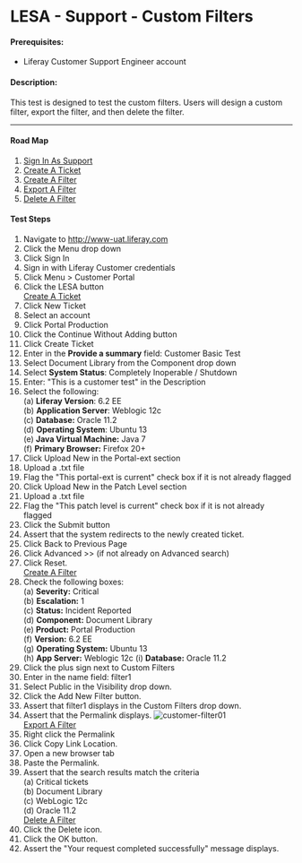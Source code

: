 LESA - Support - Custom Filters
===============================

#### Prerequisites: ####
* Liferay Customer Support Engineer account


#### Description: ####
This test is designed to test the custom filters. Users will design a custom filter, export the filter, and then delete the filter.

****

#### Road Map ####
1. [Sign In As Support](#SignInAsSupport)
1. [Create A Ticket](#CreateATicket)
1. [Create A Filter](#CreateAFilter)
1. [Export A Filter](#ExportAFilter)
1. [Delete A Filter](#DeleteAFilter)

#### Test Steps ####
1. <a href="#SignInAsSupport" name="SignInAsSupport"></a>Navigate to http://www-uat.liferay.com
1. Click the Menu drop down
1. Click Sign In
1. Sign in with Liferay Customer credentials
1. Click Menu > Customer Portal
1. Click the LESA button    
<a href="#CreateATicket" name="CreateATicket">Create A Ticket</a>
1. Click New Ticket
1. Select an account
1. Click Portal Production
1. Click the Continue Without Adding button
1. Click Create Ticket
1. Enter in the <b>Provide a summary</b> field: Customer Basic Test
1. Select Document Library from the Component drop down
1. Select <b>System Status</b>: Completely Inoperable / Shutdown    
1. Enter: "This is a customer test" in the Description
1. Select the following:    
	(a) **Liferay Version**:	 6.2 EE    
	(b) **Application Server**:	Weblogic 12c    
	(c) **Database:**			Oracle 11.2    
	(d) **Operating System**:	Ubuntu 13    
	(e) **Java Virtual Machine:**	Java 7    
	(f) **Primary Browser:**		Firefox 20+
1. Click Upload New in the Portal-ext section
1. Upload a .txt file
1. Flag the "This portal-ext is current" check box if it is not already flagged
1. Click Upload New in the Patch Level section
1. Upload a .txt file
1. Flag the "This patch level is current" check box if it is not already flagged
1. Click the Submit button
1. Assert that the system redirects to the newly created ticket.
1. Click Back to Previous Page
1. Click Advanced >> (if not already on Advanced search)
1. Click Reset.    
<a href="#CreateAFilter" name="CreateAFilter">Create A Filter</a>
1. Check the following boxes:    
	(a) **Severity:**	Critical    
	(b) **Escalation:**	1    
	(c) **Status:**	Incident Reported    
	(d) **Component:**	Document Library    
	(e) **Product:**	Portal Production    
	(f) **Version:**	6.2 EE    
	(g) **Operating System:**	Ubuntu 13    
	(h) **App Server:**	Weblogic 12c
	(i) **Database:**	Oracle 11.2    
1. Click the plus sign next to Custom Filters
1. Enter in the name field: filter1
1. Select Public in the Visibility drop down.
1. Click the Add New Filter button.
1. Assert that filter1 displays in the Custom Filters drop down.
1. Assert that the Permalink displays.
![customer-filter01](https://github.com/liferay/liferay-qa-ee/raw/master/LESA/baseline/support/images/custom-filter01.jpg)    
<a href="#ExportAFilter" name="ExportAFilter">Export A Filter</a>
1. Right click the Permalink
1. Click Copy Link Location.
1. Open a new browser tab
1. Paste the Permalink.
1. Assert that the search results match the criteria    
	(a) Critical tickets    
	(b) Document Library    
	(c) WebLogic 12c    
	(d) Oracle 11.2    
<a href="#DeleteAFilter" name="DeleteAFilter">Delete A Filter</a>
1. Click the Delete icon.
1. Click the OK button.
1. Assert the "Your request completed successfully" message displays.